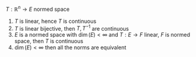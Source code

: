 $T: \mathbb{R}^n\to E$ normed space
1. $T$ is linear, hence $T$ is continuous
2. $T$ is linear bijective, then $T,T^{-1}$ are continuous 
3. $E$ is a normed space with $\dim (E)<\infty$ and $T: E\to F$ linear, $F$ is normed space, then $T$ is continuous
4. $\dim (E)<\infty$ then all the norms are equivalent